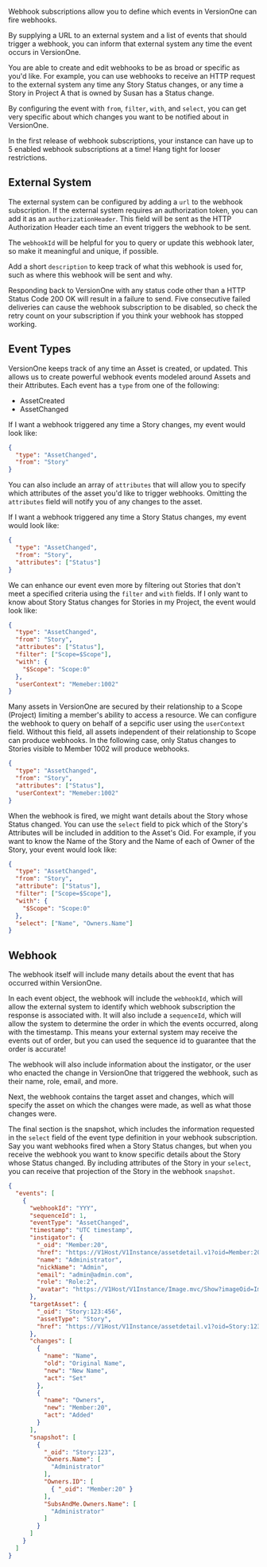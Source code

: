 Webhook subscriptions allow you to define which events in VersionOne can fire webhooks.

By supplying a URL to an external system and a list of events that should trigger a webhook, you can inform that external system any time the event occurs in VersionOne.

You are able to create and edit webhooks to be as broad or specific as you'd like. For example, you can use webhooks to receive an HTTP request to the external system any time any Story Status changes, or any time a Story in Project A that is owned by Susan has a Status change.

By configuring the event with `from`, `filter`, `with`, and `select`, you can get very specific about which changes you want to be notified about in VersionOne.

<aside class="notice">
    <div class="content">
        In the first release of webhook subscriptions, your instance can have up to 5 enabled webhook subscriptions at a time! Hang tight for looser restrictions.
    </div>
</aside>

## External System

The external system can be configured by adding a `url` to the webhook subscription.
If the external system requires an authorization token, you can add it as an `authorizationHeader`. This field will be sent as the HTTP Authorization Header each time an event triggers the webhook to be sent.

The `webhookId` will be helpful for you to query or update this webhook later, so make it meaningful and unique, if possible.

Add a short `description` to keep track of what this webhook is used for, such as where this webhook will be sent and why.

<aside class="notice">
    <div class="content">
        Responding back to VersionOne with any status code other than a HTTP Status Code 200 OK will result in a failure to send. Five consecutive failed deliveries can cause the webhook subscription to be disabled, so check the retry count on your subscription if you think your webhook has stopped working.
    </div>
</aside>

## Event Types

VersionOne keeps track of any time an Asset is created, or updated. This allows us to create powerful webhook events modeled around Assets and their Attributes. Each event has a `type` from one of the following:

- AssetCreated
- AssetChanged

If I want a webhook triggered any time a Story changes, my event would look like:

```json
{
  "type": "AssetChanged",
  "from": "Story"
}
```

You can also include an array of `attributes` that will allow you to specify which attributes of the asset you'd like to trigger webhooks. Omitting the `attributes` field will notify you of any changes to the asset.

If I want a webhook triggered any time a Story Status changes, my event would look like:

```json
{
  "type": "AssetChanged",
  "from": "Story",
  "attributes": ["Status"]
}
```

We can enhance our event even more by filtering out Stories that don't meet a specified criteria using the `filter` and `with` fields. If I only want to know about Story Status changes for Stories in my Project, the event would look like:

```json
{
  "type": "AssetChanged",
  "from": "Story",
  "attributes": ["Status"],
  "filter": ["Scope=$Scope"],
  "with": {
    "$Scope": "Scope:0"
  },
  "userContext": "Memeber:1002"
}
```

Many assets in VersionOne are secured by their relationship to a Scope (Project) limiting a member's ability to access a resource. We can configure the webhook to query on behalf of a sepcific user using the `userContext` field. Without this field, all assets independent of their relationship to Scope can produce webhooks. In the following case, only Status changes to Stories visible to Member 1002 will produce webhooks.

```json
{
  "type": "AssetChanged",
  "from": "Story",
  "attributes": ["Status"],
  "userContext": "Memeber:1002"
}
```

When the webhook is fired, we might want details about the Story whose Status changed. You can use the `select` field to pick which of the Story's Attributes will be included in addition to the Asset's Oid. For example, if you want to know the Name of the Story and the Name of each of Owner of the Story, your event would look like:

```json
{
  "type": "AssetChanged",
  "from": "Story",
  "attribute": ["Status"],
  "filter": ["Scope=$Scope"],
  "with": {
    "$Scope": "Scope:0"
  },
  "select": ["Name", "Owners.Name"]
}
```

## Webhook

The webhook itself will include many details about the event that has occurred within VersionOne.

In each event object, the webhook will include the `webhookId`, which will allow the external system to identify which webhook subscription the response is associated with. It will also include a `sequenceId`, which will allow the system to determine the order in which the events occurred, along with the timestamp. This means your external system may receive the events out of order, but you can used the sequence id to guarantee that the order is accurate!

The webhook will also include information about the instigator, or the user who enacted the change in VersionOne that triggered the webhook, such as their name, role, email, and more.

Next, the webhook contains the target asset and changes, which will specify the asset on which the changes were made, as well as what those changes were.

The final section is the snapshot, which includes the information requested in the `select` field of the event type definition in your webhook subscription. Say you want webhooks fired when a Story Status changes, but when you receive the webhook you want to know specific details about the Story whose Status changed. By including attributes of the Story in your `select`, you can receive that projection of the Story in the webhook `snapshot`.

```json
{
  "events": [
    {
      "webhookId": "YYY",
      "sequenceId": 1,
      "eventType": "AssetChanged",
      "timestamp": "UTC timestamp",
      "instigator": {
        "_oid": "Member:20",
        "href": "https://V1Host/V1Instance/assetdetail.v1?oid=Member:20",
        "name": "Administrator",
        "nickName": "Admin",
        "email": "admin@admin.com",
        "role": "Role:2",
        "avatar": "https://V1Host/V1Instance/Image.mvc/Show?imageOid=Image:192923"
      },
      "targetAsset": {
        "_oid": "Story:123:456",
        "assetType": "Story",
        "href": "https://V1Host/V1Instance/assetdetail.v1?oid=Story:123"
      },
      "changes": [
        {
          "name": "Name",
          "old": "Original Name",
          "new": "New Name",
          "act": "Set"
        },
        {
          "name": "Owners",
          "new": "Member:20",
          "act": "Added"
        }
      ],
      "snapshot": [
        {
          "_oid": "Story:123",
          "Owners.Name": [
            "Administrator"
          ],
          "Owners.ID": [
            { "_oid": "Member:20" }
          ],
          "SubsAndMe.Owners.Name": [
            "Administrator"
          ]
        }
      ]
    }
  ]
}
```
